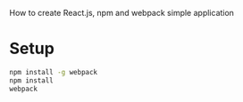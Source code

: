 How to create React.js, npm and webpack simple application

# Setup

```bash
npm install -g webpack
npm install
webpack
```
